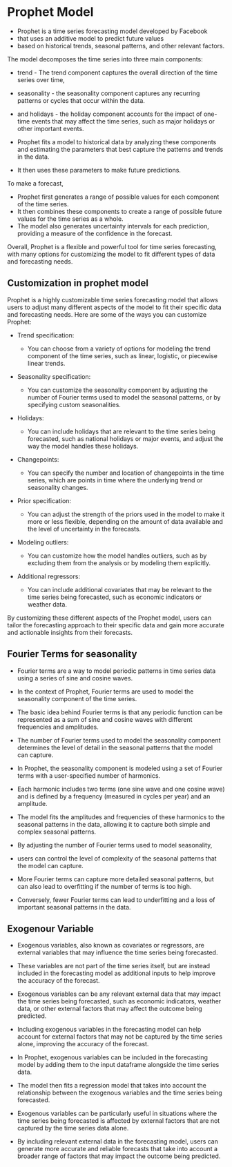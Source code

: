 # Prophet Model

- Prophet is a time series forecasting model developed by Facebook 
- that uses an additive model to predict future values 
- based on historical trends, seasonal patterns, and other relevant factors.

The model decomposes the time series into three main components:
 - trend - The trend component captures the overall direction of the time series over time,
 - seasonality - the seasonality component captures any recurring patterns or cycles that occur within the data.
 - and holidays - the holiday component accounts for the impact of one-time events that may affect the time series, such as major holidays or other important events.
 

- Prophet fits a model to historical data by analyzing these components and estimating the parameters that best capture the patterns and trends in the data. 
- It then uses these parameters to make future predictions.

To make a forecast, 
- Prophet first generates a range of possible values for each component of the time series.
- It then combines these components to create a range of possible future values for the time series as a whole. 
- The model also generates uncertainty intervals for each prediction, providing a measure of the confidence in the forecast.

Overall, Prophet is a flexible and powerful tool for time series forecasting, with many options for customizing the model to fit different types of data and forecasting needs.


## Customization in prophet model

Prophet is a highly customizable time series forecasting model that allows users to adjust many different aspects of the model to fit their specific data and forecasting needs. 
Here are some of the ways you can customize Prophet:

- Trend specification: 
  - You can choose from a variety of options for modeling the trend component of the time series, such as linear, logistic, or piecewise linear trends.

- Seasonality specification: 
  - You can customize the seasonality component by adjusting the number of Fourier terms used to model the seasonal patterns, or by specifying custom seasonalities.

- Holidays: 
  - You can include holidays that are relevant to the time series being forecasted, such as national holidays or major events, and adjust the way the model handles these holidays.

- Changepoints: 
  - You can specify the number and location of changepoints in the time series, which are points in time where the underlying trend or seasonality changes.

- Prior specification: 
  - You can adjust the strength of the priors used in the model to make it more or less flexible, depending on the amount of data available and the level of uncertainty in the forecasts.

- Modeling outliers: 
  - You can customize how the model handles outliers, such as by excluding them from the analysis or by modeling them explicitly.

- Additional regressors: 
  - You can include additional covariates that may be relevant to the time series being forecasted, such as economic indicators or weather data.

By customizing these different aspects of the Prophet model, users can tailor the forecasting approach to their specific data and gain more accurate and actionable insights from their forecasts.


## Fourier Terms for seasonality

- Fourier terms are a way to model periodic patterns in time series data using a series of sine and cosine waves. 
- In the context of Prophet, Fourier terms are used to model the seasonality component of the time series.

- The basic idea behind Fourier terms is that any periodic function can be represented as a sum of sine and cosine waves with different frequencies and amplitudes. 
- The number of Fourier terms used to model the seasonality component determines the level of detail in the seasonal patterns that the model can capture.

- In Prophet, the seasonality component is modeled using a set of Fourier terms with a user-specified number of harmonics. 
- Each harmonic includes two terms (one sine wave and one cosine wave) and is defined by a frequency (measured in cycles per year) and an amplitude.
- The model fits the amplitudes and frequencies of these harmonics to the seasonal patterns in the data, allowing it to capture both simple and complex seasonal patterns.

- By adjusting the number of Fourier terms used to model seasonality, 
- users can control the level of complexity of the seasonal patterns that the model can capture.
- More Fourier terms can capture more detailed seasonal patterns, but can also lead to overfitting if the number of terms is too high. 
- Conversely, fewer Fourier terms can lead to underfitting and a loss of important seasonal patterns in the data.


## Exogenour Variable

- Exogenous variables, also known as covariates or regressors, are external variables that may influence the time series being forecasted. 
- These variables are not part of the time series itself, but are instead included in the forecasting model as additional inputs to help improve the accuracy of the forecast.


- Exogenous variables can be any relevant external data that may impact the time series being forecasted, such as economic indicators, weather data, or other external factors that may affect the outcome being predicted. 
- Including exogenous variables in the forecasting model can help account for external factors that may not be captured by the time series alone, improving the accuracy of the forecast.


- In Prophet, exogenous variables can be included in the forecasting model by adding them to the input dataframe alongside the time series data. 
- The model then fits a regression model that takes into account the relationship between the exogenous variables and the time series being forecasted.


- Exogenous variables can be particularly useful in situations where the time series being forecasted is affected by external factors that are not captured by the time series data alone. 
- By including relevant external data in the forecasting model, users can generate more accurate and reliable forecasts that take into account a broader range of factors that may impact the outcome being predicted.
